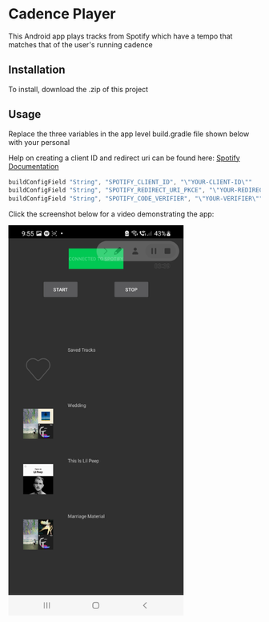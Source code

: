 # Cadence Player

This Android app plays tracks from Spotify which have a tempo that matches that of the user's running cadence

## Installation

To install, download the .zip of this project

## Usage
Replace the three variables in the app level build.gradle file shown below with your personal

Help on creating a client ID and redirect uri can be found here: [Spotify Documentation](https://developer.spotify.com/documentation/)

```gradle
buildConfigField "String", "SPOTIFY_CLIENT_ID", "\"YOUR-CLIENT-ID\""
buildConfigField "String", "SPOTIFY_REDIRECT_URI_PKCE", "\"YOUR-REDIRECT-URI\""
buildConfigField "String", "SPOTIFY_CODE_VERIFIER", "\"YOUR-VERIFIER\""
```

Click the screenshot below for a video demonstrating the app:

<a href="https://github.com/pythymcpyface/CadencePlayer/blob/master/app/Screen%20Recordings/CadencePlayer.mp4">
         <img title="Cadence Player" src="https://github.com/pythymcpyface/CadencePlayer/blob/master/app/Screenshots/Playlists.jpg"
         width="350">
      </a>
